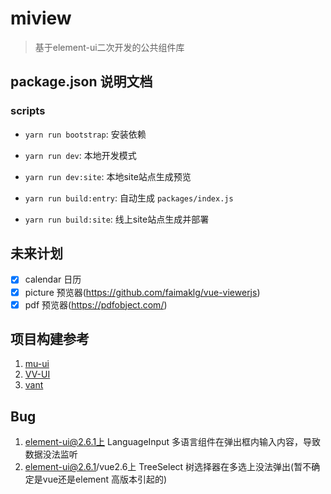 # miview
> 基于element-ui二次开发的公共组件库

## package.json 说明文档

### scripts

- `yarn run bootstrap`: 安装依赖

- `yarn run dev`: 本地开发模式

- `yarn run dev:site`: 本地site站点生成预览

- `yarn run build:entry`: 自动生成 `packages/index.js`

- `yarn run build:site`: 线上site站点生成并部署

## 未来计划

- [x] calendar 日历
- [x] picture 预览器(https://github.com/faimaklg/vue-viewerjs)
- [x] pdf 预览器(https://pdfobject.com/)

## 项目构建参考

1. [mu-ui](https://github.com/mu-ui/mu-ui)
2. [VV-UI](https://github.com/VV-UI/VV-UI)
3. [vant](https://github.com/youzan/vant)

## Bug

1. element-ui@2.6.1上 LanguageInput 多语言组件在弹出框内输入内容，导致数据没法监听
2. element-ui@2.6.1/vue2.6上 TreeSelect 树选择器在多选上没法弹出(暂不确定是vue还是element 高版本引起的)